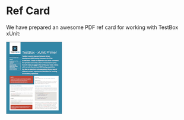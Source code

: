 # Ref Card

We have prepared an awesome PDF ref card for working with TestBox xUnit:

<a href="https://github.com/ColdBox/cbox-refcards/raw/master/TestBox%20xUnit%20Primer/TestBox-xUnit-Refcard.pdf"><img src="../../images/testbox-xunit-refcard-150.png"></a>
